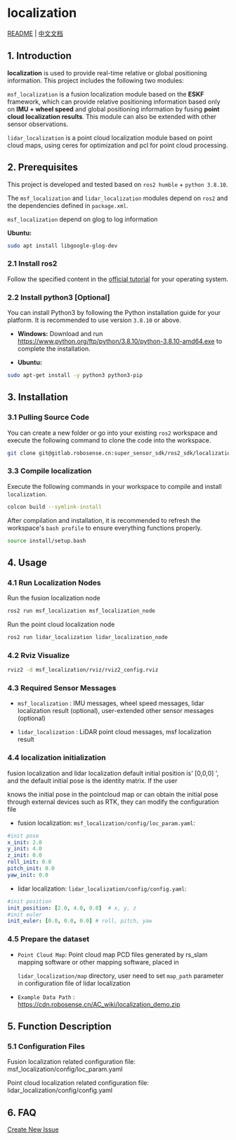 # localization

[README](README.md) | [中文文档](README_CN.md)

## 1. Introduction
**localization** is used to provide real-time relative or global positioning information. This project includes the following two modules:

`msf_localization` is a fusion localization module based on the **ESKF** framework, which can provide relative positioning information based only on **IMU + wheel speed** and global positioning information by fusing **point cloud localization results**. This module can also be extended with other sensor observations.

`lidar_localization` is a point cloud localization module based on point cloud maps, using ceres for optimization and pcl for point cloud processing.

## 2. Prerequisites

This project is developed and tested based on `ros2 humble` + `python 3.8.10`.

The `msf_localization` and `lidar_localization` modules depend on `ros2` and the dependencies defined in `package.xml`.

`msf_localization` depend on glog to log information  

**Ubuntu:**
```bash
sudo apt install libgoogle-glog-dev
```

### 2.1 Install ros2

Follow the specified content in the [official tutorial](https://fishros.org/doc/ros2/humble/Installation.html) for your operating system.

### 2.2 Install python3 [Optional]

You can install Python3 by following the Python installation guide for your platform. It is recommended to use version `3.8.10` or above.

* **Windows:** Download and run https://www.python.org/ftp/python/3.8.10/python-3.8.10-amd64.exe to complete the installation.

* **Ubuntu:** 
```bash
sudo apt-get install -y python3 python3-pip
```

## 3. Installation

### 3.1 Pulling Source Code

You can create a new folder or go into your existing `ros2` workspace and execute the following command to clone the code into the workspace.

```bash
git clone git@gitlab.robosense.cn:super_sensor_sdk/ros2_sdk/localization.git -b main
```

### 3.3 Compile localization

Execute the following commands in your workspace to compile and install `localization`.

```bash
colcon build --symlink-install 
```

After compilation and installation, it is recommended to refresh the workspace's `bash profile` to ensure everything functions properly.

```bash
source install/setup.bash
```

## 4. Usage

### 4.1 Run Localization Nodes

Run the fusion localization node

```bash
ros2 run msf_localization msf_localization_node 
```

Run the point cloud localization node
```bash
ros2 run lidar_localization lidar_localization_node
```

### 4.2 Rviz Visualize 

```bash
rviz2 -d msf_localization/rviz/rviz2_config.rviz
```
### 4.3 Required Sensor Messages

* `msf_localization` : IMU messages, wheel speed messages, lidar localization result (optional), user-extended other sensor messages (optional)

* `lidar_localization` : LiDAR point cloud messages, msf localization result

### 4.4 localization initialization

fusion localization and lidar localization default initial position is' [0,0,0] ', and the default initial pose is the identity matrix. If the user 

knows the initial pose in the pointcloud map or can obtain the initial pose through external devices such as RTK, they can modify the configuration file

* fusion localization: `msf_localization/config/loc_param.yaml`:

```yaml
#init pose
x_init: 2.0
y_init: 4.0
z_init: 0.0
roll_init: 0.0
pitch_init: 0.0
yaw_init: 0.0
```

* lidar localization: `lidar_localization/config/config.yaml`:

```yaml
#init position
init_position: [2.0, 4.0, 0.0]  # x, y, z
#init euler
init_euler: [0.0, 0.0, 0.0] # roll, pitch, yaw
```

### 4.5 Prepare the dataset

* `Point Cloud Map`: Point cloud map PCD files generated by rs_slam mapping software or other mapping software, placed in 

    `lidar_localization/map` directory, user need to set `map_path` parameter in configuration file of lidar localization

* `Example Data Path` : https://cdn.robosense.cn/AC_wiki/localization_demo.zip

## 5. Function Description

### 5.1 Configuration Files

Fusion localization related configuration file: msf_localization/config/loc_param.yaml

Point cloud localization related configuration file: lidar_localization/config/config.yaml

## 6. FAQ

[Create New Issue](http://gitlab.robosense.cn/super_sensor_sdk/ros2_sdk/localization/-/issues/new)
